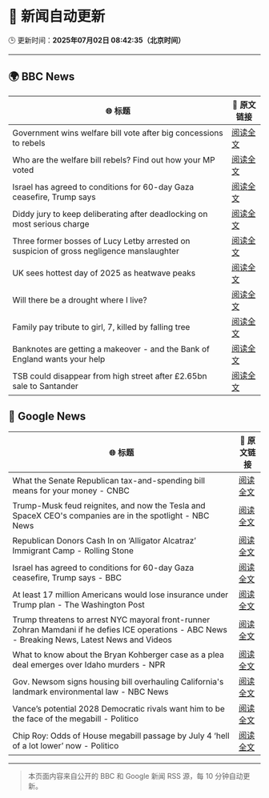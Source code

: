 # 🧠 新闻自动更新

🕒 更新时间：**2025年07月02日 08:42:35（北京时间）**

---

## 🌍 BBC News

| 🌐 标题 | 🔗 原文链接 |
|--------|-------------|
| Government wins welfare bill vote after big concessions to rebels | [阅读全文](https://www.bbc.com/news/articles/cly8877x3z2o) |
| Who are the welfare bill rebels? Find out how your MP voted | [阅读全文](https://www.bbc.com/news/articles/c4g889ywy82o) |
| Israel has agreed to conditions for 60-day Gaza ceasefire, Trump says | [阅读全文](https://www.bbc.com/news/articles/cgkg4m0133po) |
| Diddy jury to keep deliberating after deadlocking on most serious charge | [阅读全文](https://www.bbc.com/news/articles/c20nn0p9xg2o) |
| Three former bosses of Lucy Letby arrested on suspicion of gross negligence manslaughter | [阅读全文](https://www.bbc.com/news/articles/c62ddkde7y5o) |
| UK sees hottest day of 2025 as heatwave peaks | [阅读全文](https://www.bbc.com/news/articles/c79qqx1r5yyo) |
| Will there be a drought where I live? | [阅读全文](https://www.bbc.com/news/articles/crk661074ejo) |
| Family pay tribute to girl, 7, killed by falling tree | [阅读全文](https://www.bbc.com/news/articles/c0k77m8r8n2o) |
| Banknotes are getting a makeover - and the Bank of England wants your help | [阅读全文](https://www.bbc.com/news/articles/cy4nn1d2vzxo) |
| TSB could disappear from high street after £2.65bn sale to Santander | [阅读全文](https://www.bbc.com/news/articles/cdjxxvg3vpeo) |

## 📰 Google News

| 🌐 标题 | 🔗 原文链接 |
|--------|-------------|
| What the Senate Republican tax-and-spending bill means for your money - CNBC | [阅读全文](https://news.google.com/rss/articles/CBMifEFVX3lxTE54QXJWZEd3SnIwakE0eDBkTFNnempGNXhMX0VocktWSlZMbGotSXYzeFotaENuX0VfN2U4ckwxZHlFeXZVZm9kMjRxN2F5WFl0UXhFVXludUlZUXFxUDc1eUFHV0lVSEx0U0taUVkzVXloMGY4Wnc1eE5RUkXSAYIBQVVfeXFMT1VhRUZaS2dXSllrakN2aXBuOWc5X0dhS2JDS2N0Y1BoUmU5V3hxRWZrcG9ZM01zalYxLWg0Wl9UYUJSajhCUjRZc1IwWGxYSDc3dFdNUkE5dlpoeUJ2amNpMXNyclpuellmaS1ua2l1c21QYVNoUUhDazZhT2tuclprUQ?oc=5) |
| Trump-Musk feud reignites, and now the Tesla and SpaceX CEO's companies are in the spotlight - NBC News | [阅读全文](https://news.google.com/rss/articles/CBMiqgFBVV95cUxNWWRnQWFmcTVpc2xvSnNUa0pJRjVyelVHQTZrejhrOGRlYmxKUjdOZFBjVWFrenZOSW5PNUxfSl9CclRXYWZLSUtBMG5nRVd0ak5MVkhDa3NhMHY0TUpsTWVYWDcxeThycUNuYnd2VjVObmZodzh1bTBBZEZJcHlpb2FReW4xVzc4TkdrXzBwMUt2WUhGMmlFa3B2OF9RcUZZZnFOUHVNNEE5QdIBVkFVX3lxTE9WMDVwb3l2elpNZ1lzc2tGcmpNaTZtbUJTcDYxZDBQeXA1a2dGR3c4STZVdHN1QjA5THlOcTBBNkJrM0NYakNKaWxWc1drNTdSOWNJMVBB?oc=5) |
| Republican Donors Cash In on ‘Alligator Alcatraz’ Immigrant Camp - Rolling Stone | [阅读全文](https://news.google.com/rss/articles/CBMiwAFBVV95cUxOWm05RmhTMUJwUFNkWjFSa2ZJaXRFVnRrSHhKc21xRERwUUctcGRPazJjb1pPTjBtR0xxb2g5M1RIb0J3WjhKOHcxemU5N1ZHVFhFRWFoTXlCQVFsMHk4QjNDYUJVekx6UFpvY0dxNTlQQlF1dzR6LW1QZUxVcTdydjhPb2RfX2hId2ZmdW9abDd3TTJlYlY3ejYzRklpYVd5UGtmR1JxbTVvbHhuR01zWGxuYktabmI4WGdsUUpOM1I?oc=5) |
| Israel has agreed to conditions for 60-day Gaza ceasefire, Trump says - BBC | [阅读全文](https://news.google.com/rss/articles/CBMiWkFVX3lxTE12b01YMjhMTXA3ZjgxcTIxVi1USkZOR2hBbnBQdlhmN1lKTEZ0eW5iVWxtQWdUYVlJR3owSGVxa0lyREJfZEh6TlhPU2tWRkJpR19YOWQwc243d9IBX0FVX3lxTE44Qlh0UGlza0g5aV9EekVBRS0wSnBvTEtQUEM4UlJoRjBqNkR2TnN2RzlWSC03czJVYzliSzhFSEVaVlRCZGxkdTRmUWFuMlNVd3J2RUxwSHpmVW5vM1BJ?oc=5) |
| At least 17 million Americans would lose insurance under Trump plan - The Washington Post | [阅读全文](https://news.google.com/rss/articles/CBMitwFBVV95cUxPOU9Kc3ZaWUkyRjgxVDVfNkRKcmY2RmtieHJVdDlyUEVoekVmT1A4U0ZITi1ISC14RFJRYm1ONFZsX3hIbUR3aEJsR1RlMDdYUTlBMWZOcmNtYzBaSGZiTlNkbE1rNEZJbWtnNjkwRmRIekk4bnk1M05PSU9JdGE0Zi0tVTkzQTJTa21oRGE4MXE3VVA0NjhJODkyNU5sejh6OU96VDJ0U0ZLUDNza2d2eWlOdk94azg?oc=5) |
| Trump threatens to arrest NYC mayoral front-runner Zohran Mamdani if he defies ICE operations - ABC News - Breaking News, Latest News and Videos | [阅读全文](https://news.google.com/rss/articles/CBMikwFBVV95cUxQOU9ZY3hSUmtnYnJ4ZkNFMFgzVWZYVloySDhaRFVtbmFOTEYxNjc5MmFWdHYxN1pibDRqYmNpdWx0b2VCa0xROW1NVUhmeTdlMHl3NU9HZUx3WGNSUEhfWmMyWWhYVXQ2SEZEWWV2RmhBR0w2enFLc29uVEdaSWZJUTAyTFRjdmNEdUJTUFVlZWhyNlU?oc=5) |
| What to know about the Bryan Kohberger case as a plea deal emerges over Idaho murders - NPR | [阅读全文](https://news.google.com/rss/articles/CBMiogFBVV95cUxQYkdnMldTY0RKZUgxV2t1RDBUQmZiVHRNZUdzTUF6QWZUNnkyeXNSV0lKOFlRWmtZMnhLNmJ2QUUxSWFudjFvV1JzYjF6Z1RSRHlhSGpHLWNNaHRWZEJ3b0FqYjJjMm1DZU1iYTR1X05oTENxTzYzdzhRXy1qRXJhNmlFWUpJOFFyLXF1SU8ySHFyVHhZbEdGVDNDdEF6ZmNkS2c?oc=5) |
| Gov. Newsom signs housing bill overhauling California's landmark environmental law - NBC News | [阅读全文](https://news.google.com/rss/articles/CBMitAFBVV95cUxNbWkyYVY1Z2V6Zmg5RGV3ZUo4cDFnWm1kUEF6NGFJOEtEQ3dMOG9LMDZDUUMzdEZxVjVVbkMxTmxNaTdkZ1h3MWZlM1g3SmlPaFhuX2JFYTRaUFAtZHFpQndqNU5PNk5UYnBFWnNaeGNlS3lJRUIxRTNMSWQ3VjZIWHE3TmQ4QVhDUmtjanc5R2JNTjV2U3VkX2VUbmh0TE80R0tJUTZKSE0zV3RUMzZuWWhaemw?oc=5) |
| Vance’s potential 2028 Democratic rivals want him to be the face of the megabill - Politico | [阅读全文](https://news.google.com/rss/articles/CBMiiwFBVV95cUxPNTNMYk9vMDl1emlHdndmaTJOWTh3em9Xc2lGcEgxVUR1SWJfZVQzYzh0aVdvZ1hkQXpqS0xDSFp6TV9JbWMwMXpRVXpWUExCUUhoRU55Tld2RFZNakR4bXh1WUZ2WFY0a1E0bnVvSE84NzdyczFXQWNyd0prZWxqNzJmTHR2MWRfd3Nr?oc=5) |
| Chip Roy: Odds of House megabill passage by July 4 ‘hell of a lot lower’ now - Politico | [阅读全文](https://news.google.com/rss/articles/CBMiqwFBVV95cUxOUDhRVGZ0RXl6VnU4dDhDV011SFVWV3Y1ZTkxLTltcFZtVTJibkl3V0pfdktwbVVuaVJXcU5XMXVUYzJvb3hRZlNLSDZLcmhhdTYxLXZSYlFpTG0zMGY5Q0p3YjBXN3dfYWZwUmFmVTk3Z1BONkw2QVB5V2FXaUhpR1RzSEkzY0k2WkZfOHNtaDZUbHU3LVpaZk9MeHhhaGwyckJkQzE0dVl6SVU?oc=5) |

---
> 本页面内容来自公开的 BBC 和 Google 新闻 RSS 源，每 10 分钟自动更新。